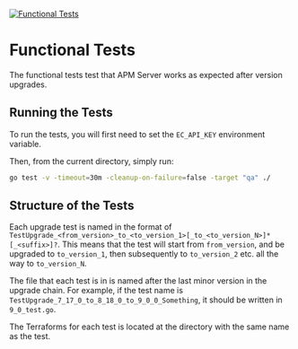 [![Functional Tests](https://github.com/elastic/apm-server/actions/workflows/functional-tests.yml/badge.svg)](https://github.com/elastic/apm-server/actions/workflows/functional-tests.yml)

# Functional Tests

The functional tests test that APM Server works as expected after version upgrades.

## Running the Tests

To run the tests, you will first need to set the `EC_API_KEY` environment variable.

Then, from the current directory, simply run:
```sh
go test -v -timeout=30m -cleanup-on-failure=false -target "qa" ./
```

## Structure of the Tests

Each upgrade test is named in the format of `TestUpgrade_<from_version>_to_<to_version_1>[_to_<to_version_N>]*[_<suffix>]?`. 
This means that the test will start from `from_version`, and be upgraded to `to_version_1`, then subsequently to
`to_version_2` etc. all the way to `to_version_N`.

The file that each test is in is named after the last minor version in the upgrade chain. For example, if the test name
is `TestUpgrade_7_17_0_to_8_18_0_to_9_0_0_Something`, it should be written in `9_0_test.go`.

The Terraforms for each test is located at the directory with the same name as the test.